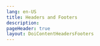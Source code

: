 ```yaml
---
lang: en-US
title: Headers and Footers
description:
pageHeader: true
layout: DoiContentHeadersFooters
---
```

